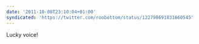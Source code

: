 ```yaml
---
date: '2011-10-08T23:10:04+01:00'
syndicated: 'https://twitter.com/roobottom/status/122798691831660545'
---
```

Lucky voice!
